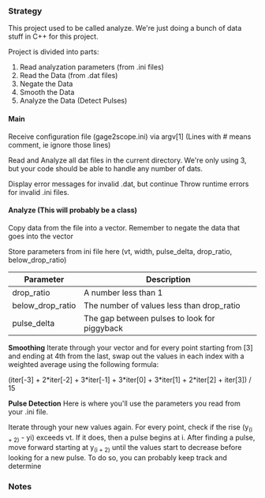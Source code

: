 ### Strategy

This project used to be called analyze. We're just doing a bunch of data stuff in C++ for this project.

Project is divided into parts:

1) Read analyzation parameters (from .ini files)
2) Read the Data (from .dat files)
3) Negate the Data
4) Smooth the Data
5) Analyze the Data (Detect Pulses)

#### Main

Receive configuration file (gage2scope.ini) via argv[1] 
(Lines with # means comment, ie ignore those lines)

Read and Analyze all dat files in the current directory. We're only using 3, but your code should be able to handle any number of dats.

Display error messages for invalid .dat, but continue
Throw runtime errors for invalid .ini files.

#### Analyze (This will probably be a class)

Copy data from the file into a vector. Remember to negate the data that goes into the vector

Store parameters from ini file here (vt, width, pulse_delta, drop_ratio, below_drop_ratio)

| Parameter        | Description                                  |
| ---------------- | -------------------------------------------- |
| drop_ratio       | A number less than 1                         |
| below_drop_ratio | The number of values less than drop_ratio    |
| pulse_delta      | The gap between pulses to look for piggyback |

**Smoothing**
Iterate through your vector and for every point starting from [3] and ending at 4th from the last, swap out the values in each index with a weighted average using the following formula:

(iter[-3] + 2\*iter[-2] + 3\*iter[-1] + 3\*iter[0] + 3\*iter[1] + 2\*iter[2] + iter[3]) / 15

**Pulse Detection**
Here is where you'll use the parameters you read from your .ini file. 

Iterate through your new values again. For every point, check if the rise (y<sub>(i + 2)</sub> - yi) exceeds vt. If it does, then a pulse begins at i. After finding a pulse, move forward starting at y<sub>(i + 2)</sub> until the values start to decrease before looking for a new pulse. To do so, you can probably keep track and determine 

### Notes


